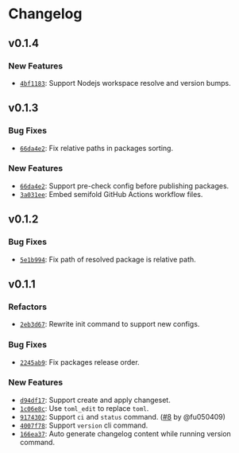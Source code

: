# Changelog

## v0.1.4

### New Features

- [`4bf1183`](https://github.com/noctisynth/semifold/commit/4bf11839b609bd6610423ede224fc89923fde079): Support Nodejs workspace resolve and version bumps.

## v0.1.3

### Bug Fixes

- [`66da4e2`](https://github.com/noctisynth/semifold/commit/66da4e2d6c26f8abe710f6a231b623127f3be090): Fix relative paths in packages sorting.

### New Features

- [`66da4e2`](https://github.com/noctisynth/semifold/commit/66da4e2d6c26f8abe710f6a231b623127f3be090): Support pre-check config before publishing packages.
- [`3a031ee`](https://github.com/noctisynth/semifold/commit/3a031ee7001923932f1ed6853bfd26e7fd431318): Embed semifold GitHub Actions workflow files.

## v0.1.2

### Bug Fixes

- [`5e1b994`](https://github.com/noctisynth/semifold/commit/5e1b994178fa662b630d700559cc888892b44813): Fix path of resolved package is relative path.

## v0.1.1

### Refactors

- [`2eb3d67`](https://github.com/noctisynth/semifold/commit/2eb3d67a373a55104562f2eaee7c6ebd33794510): Rewrite init command to support new configs.

### Bug Fixes

- [`2245ab9`](https://github.com/noctisynth/semifold/commit/2245ab96d869e5220d125f440747e035774a8c02): Fix packages release order.

### New Features

- [`d94df17`](https://github.com/noctisynth/semifold/commit/d94df1729f43bf6f159a00ed701e05e75aad2d02): Support create and apply changeset.
- [`1c06e8c`](https://github.com/noctisynth/semifold/commit/1c06e8cbe2f179fe0eb8a657249ba5573b1dfbaf): Use `toml_edit` to replace `toml`.
- [`9174302`](https://github.com/noctisynth/semifold/commit/9174302d76386cabb8de0948729b1e7267cc8e8f): Support `ci` and `status` command. ([#8](https://github.com/noctisynth/semifold/pull/8) by @fu050409)
- [`4007f78`](https://github.com/noctisynth/semifold/commit/4007f789aabf1aecaccb2066899b148edcd8c24b): Support `version` cli command.
- [`166ea37`](https://github.com/noctisynth/semifold/commit/166ea37e3cec9c690c0d23eec8c09067d8d9d38c): Auto generate changelog content while running version command.

